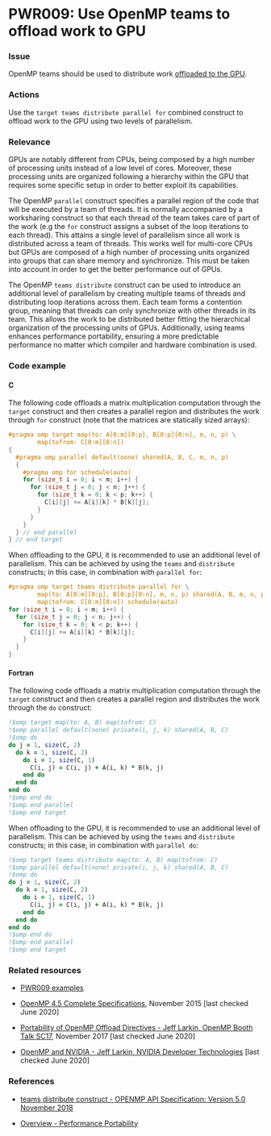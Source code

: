 # PWR009: Use OpenMP teams to offload work to GPU

### Issue

OpenMP teams should be used to distribute work
[offloaded to the GPU](../../Glossary/Offloading.md).

### Actions

Use the `target teams distribute parallel for` combined construct to offload
work to the GPU using two levels of parallelism.

### Relevance

GPUs are notably different from CPUs, being composed by a high number of
processing units instead of a low level of cores. Moreover, these processing
units are organized following a hierarchy within the GPU that requires some
specific setup in order to better exploit its capabilities.

The OpenMP `parallel` construct specifies a parallel region of the code that
will be executed by a team of threads. It is normally accompanied by a
worksharing construct so that each thread of the team takes care of part of the
work (e.g the `for` construct assigns a subset of the loop iterations to each
thread). This attains a single level of parallelism since all work is
distributed across a team of threads. This works well for multi-core CPUs but
GPUs are composed of a high number of processing units organized into groups
that can share memory and synchronize. This must be taken into account in order
to get the better performance out of GPUs.

The OpenMP `teams distribute` construct can be used to introduce an additional
level of parallelism by creating multiple teams of threads and distributing loop
iterations across them. Each team forms a contention group, meaning that threads
can only synchronize with other threads in its team. This allows the work to be
distributed better fitting the hierarchical organization of the processing units
of GPUs. Additionally, using teams enhances performance portability, ensuring a
more predictable performance no matter which compiler and hardware combination
is used.

### Code example

#### C

The following code offloads a matrix multiplication computation through the
`target` construct and then creates a parallel region and distributes the work
through `for` construct (note that the matrices are statically sized arrays):

```c
#pragma omp target map(to: A[0:m][0:p], B[0:p][0:n], m, n, p) \
        map(tofrom: C[0:m][0:n])
{
  #pragma omp parallel default(none) shared(A, B, C, m, n, p)
  {
    #pragma omp for schedule(auto)
    for (size_t i = 0; i < m; i++) {
      for (size_t j = 0; j < n; j++) {
        for (size_t k = 0; k < p; k++) {
          C[i][j] += A[i][k] * B[k][j];
        }
      }
    }
  } // end parallel
} // end target
```

When offloading to the GPU, it is recommended to use an additional level of
parallelism. This can be achieved by using the `teams` and `distribute`
constructs; in this case, in combination with `parallel for`:

```c
#pragma omp target teams distribute parallel for \
        map(to: A[0:m][0:p], B[0:p][0:n], m, n, p) shared(A, B, m, n, p) \
        map(tofrom: C[0:m][0:n]) schedule(auto)
for (size_t i = 0; i < m; i++) {
  for (size_t j = 0; j < n; j++) {
    for (size_t k = 0; k < p; k++) {
      C[i][j] += A[i][k] * B[k][j];
    }
  }
}
```

#### Fortran

The following code offloads a matrix multiplication computation through the
`target` construct and then creates a parallel region and distributes the work
through the `do` construct:

```f90
!$omp target map(to: A, B) map(tofrom: C)
!$omp parallel default(none) private(i, j, k) shared(A, B, C)
!$omp do
do j = 1, size(C, 2)
  do k = 1, size(C, 2)
    do i = 1, size(C, 1)
      C(i, j) = C(i, j) + A(i, k) * B(k, j)
    end do
  end do
end do
!$omp end do
!$omp end parallel
!$omp end target
```

When offloading to the GPU, it is recommended to use an additional level of
parallelism. This can be achieved by using the `teams` and `distribute`
constructs; in this case, in combination with `parallel do`:

```f90
!$omp target teams distribute map(to: A, B) map(tofrom: C)
!$omp parallel default(none) private(i, j, k) shared(A, B, C)
!$omp do
do j = 1, size(C, 2)
  do k = 1, size(C, 2)
    do i = 1, size(C, 1)
      C(i, j) = C(i, j) + A(i, k) * B(k, j)
    end do
  end do
end do
!$omp end do
!$omp end parallel
!$omp end target
```

### Related resources

* [PWR009 examples](../PWR009)

* [OpenMP 4.5 Complete Specifications](https://www.openmp.org/wp-content/uploads/openmp-4.5.pdf),
November 2015 [last checked June 2020]

* [Portability of OpenMP Offload Directives - Jeff Larkin, OpenMP Booth Talk SC17](https://www.openmp.org/wp-content/uploads/SC17-OpenMPBooth_jlarkin.pdf),
November 2017 [last checked June 2020]

* [OpenMP and NVIDIA - Jeff Larkin, NVIDIA Developer Technologies](https://www.openmp.org/wp-content/uploads/SC13_OpenMP_and_NVIDIA.pdf)
[last checked June 2020]

### References

* [teams distribute construct - OPENMP API Specification: Version 5.0 November 2018](https://www.openmp.org/spec-html/5.0/openmpsu73.html#x100-3540002.13.11)

* [Overview - Performance Portability](https://performanceportability.org/perfport/overview/)
